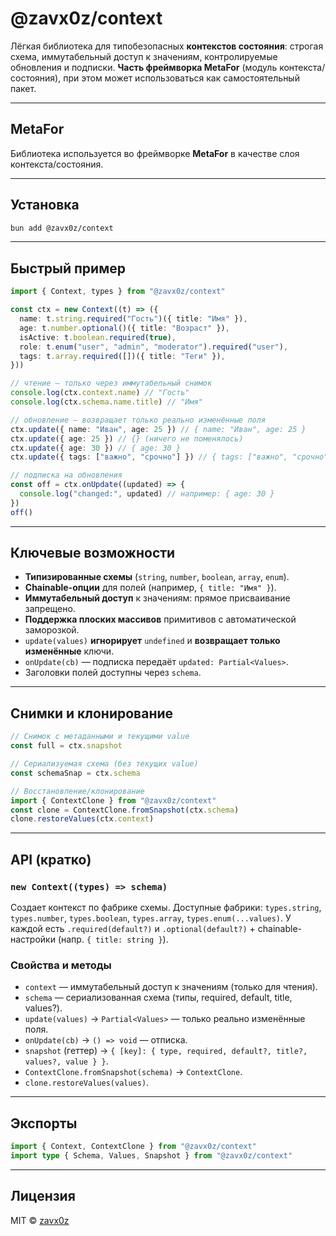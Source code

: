 # @zavx0z/context

Лёгкая библиотека для типобезопасных **контекстов состояния**: строгая схема, иммутабельный доступ к значениям, контролируемые обновления и подписки. **Часть фреймворка MetaFor** (модуль контекста/состояния), при этом может использоваться как самостоятельный пакет.

---

## MetaFor

Библиотека используется во фреймворке **MetaFor** в качестве слоя контекста/состояния.

---

## Установка

```sh
bun add @zavx0z/context
```

---

## Быстрый пример

```ts
import { Context, types } from "@zavx0z/context"

const ctx = new Context((t) => ({
  name: t.string.required("Гость")({ title: "Имя" }),
  age: t.number.optional()({ title: "Возраст" }),
  isActive: t.boolean.required(true),
  role: t.enum("user", "admin", "moderator").required("user"),
  tags: t.array.required([])({ title: "Теги" }),
}))

// чтение — только через иммутабельный снимок
console.log(ctx.context.name) // "Гость"
console.log(ctx.schema.name.title) // "Имя"

// обновление — возвращает только реально изменённые поля
ctx.update({ name: "Иван", age: 25 }) // { name: "Иван", age: 25 }
ctx.update({ age: 25 }) // {} (ничего не поменялось)
ctx.update({ age: 30 }) // { age: 30 }
ctx.update({ tags: ["важно", "срочно"] }) // { tags: ["важно", "срочно"] }

// подписка на обновления
const off = ctx.onUpdate((updated) => {
  console.log("changed:", updated) // например: { age: 30 }
})
off()
```

---

## Ключевые возможности

- **Типизированные схемы** (`string`, `number`, `boolean`, `array`, `enum`).
- **Chainable-опции** для полей (например, `{ title: "Имя" }`).
- **Иммутабельный доступ** к значениям: прямое присваивание запрещено.
- **Поддержка плоских массивов** примитивов с автоматической заморозкой.
- `update(values)` **игнорирует** `undefined` и **возвращает только изменённые** ключи.
- `onUpdate(cb)` — подписка передаёт `updated: Partial<Values>`.
- Заголовки полей доступны через `schema`.

---

## Снимки и клонирование

```ts
// Снимок с метаданными и текущими value
const full = ctx.snapshot

// Сериализуемая схема (без текущих value)
const schemaSnap = ctx.schema

// Восстановление/клонирование
import { ContextClone } from "@zavx0z/context"
const clone = ContextClone.fromSnapshot(ctx.schema)
clone.restoreValues(ctx.context)
```

---

## API (кратко)

### `new Context((types) => schema)`

Создает контекст по фабрике схемы. Доступные фабрики: `types.string`, `types.number`, `types.boolean`, `types.array`, `types.enum(...values)`.
У каждой есть `.required(default?)` и `.optional(default?)` + chainable-настройки (напр. `{ title: string }`).

### Свойства и методы

- `context` — иммутабельный доступ к значениям (только для чтения).
- `schema` — сериализованная схема (типы, required, default, title, values?).
- `update(values)` → `Partial<Values>` — только реально изменённые поля.
- `onUpdate(cb)` → `() => void` — отписка.
- `snapshot` (геттер) → `{ [key]: { type, required, default?, title?, values?, value } }`.
- `ContextClone.fromSnapshot(schema)` → `ContextClone`.
- `clone.restoreValues(values)`.

---

## Экспорты

```ts
import { Context, ContextClone } from "@zavx0z/context"
import type { Schema, Values, Snapshot } from "@zavx0z/context"
```

---

## Лицензия

MIT © [zavx0z](https://github.com/zavx0z)
